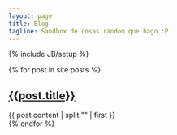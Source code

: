 ```yaml
---
layout: page
title: Blog
tagline: Sandbox de cosas random que hago :P
---
```

{% include JB/setup %}

 {% for post in site.posts %}
<article class="unit-article layout-post">
    <div class="unit-inner unit-article-inner">
        <div class="content">
            <div class="bd">
                <div class="entry-content">
                    <a href="{{post.url}}"><h1>{{post.title}}</h1></a>
                    {{ post.content | split:"<!-- more -->" | first }}
                </div><!-- entry-content -->
            </div><!-- bd -->
        </div><!-- content -->
    </div><!-- unit-inner -->
</article>
  {% endfor %}








